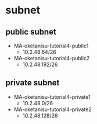 # subnet
## public subnet
- MA-oketanisu-tutorial4-public1
  - 10.2.48.64/26 
- MA-oketanisu-tutorial4-public2
  - 10.2.48.192/26

## private subnet
- MA-oketanisu-tutorial4-private1
  - 10.2.48.0/26
- MA-oketanisu-tutorial4-private2
  - 10.2.48.128/26
